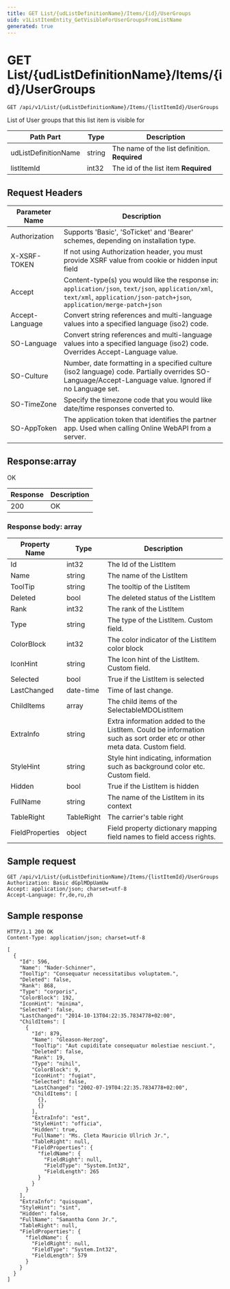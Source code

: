 ```yaml
---
title: GET List/{udListDefinitionName}/Items/{id}/UserGroups
uid: v1ListItemEntity_GetVisibleForUserGroupsFromListName
generated: true
---
```


# GET List/{udListDefinitionName}/Items/{id}/UserGroups

```http
GET /api/v1/List/{udListDefinitionName}/Items/{listItemId}/UserGroups
```

List of User groups that this list item is visible for






| Path Part | Type | Description |
|-----------|------|-------------|
| udListDefinitionName | string | The name of the list definition. **Required** |
| listItemId | int32 | The id of the list item **Required** |



## Request Headers

| Parameter Name | Description |
|----------------|-------------|
| Authorization  | Supports 'Basic', 'SoTicket' and 'Bearer' schemes, depending on installation type. |
| X-XSRF-TOKEN   | If not using Authorization header, you must provide XSRF value from cookie or hidden input field |
| Accept         | Content-type(s) you would like the response in: `application/json`, `text/json`, `application/xml`, `text/xml`, `application/json-patch+json`, `application/merge-patch+json` |
| Accept-Language | Convert string references and multi-language values into a specified language (iso2) code. |
| SO-Language | Convert string references and multi-language values into a specified language (iso2) code. Overrides Accept-Language value. |
| SO-Culture | Number, date formatting in a specified culture (iso2 language) code. Partially overrides SO-Language/Accept-Language value. Ignored if no Language set. |
| SO-TimeZone | Specify the timezone code that you would like date/time responses converted to. |
| SO-AppToken | The application token that identifies the partner app. Used when calling Online WebAPI from a server. |


## Response:array

OK

| Response | Description |
|----------------|-------------|
| 200 | OK |

### Response body: array

| Property Name | Type |  Description |
|----------------|------|--------------|
| Id | int32 | The Id of the ListItem |
| Name | string | The name of the ListItem |
| ToolTip | string | The tooltip of the ListItem |
| Deleted | bool | The deleted status of the ListItem |
| Rank | int32 | The rank of the ListItem |
| Type | string | The type of the ListItem. Custom field. |
| ColorBlock | int32 | The color indicator of the ListItem color block |
| IconHint | string | The Icon hint of the ListItem. Custom field. |
| Selected | bool | True if the ListItem is selected |
| LastChanged | date-time | Time of last change. |
| ChildItems | array | The child items of the SelectableMDOListItem |
| ExtraInfo | string | Extra information added to the ListItem. Could be information such as sort order etc or other meta data. Custom field. |
| StyleHint | string | Style hint indicating, information such as background color etc. Custom field. |
| Hidden | bool | True if the ListItem is hidden |
| FullName | string | The name of the ListItem in its context |
| TableRight | TableRight | The carrier's table right |
| FieldProperties | object | Field property dictionary mapping field names to field access rights. |

## Sample request

```http!
GET /api/v1/List/{udListDefinitionName}/Items/{listItemId}/UserGroups
Authorization: Basic dGplMDpUamUw
Accept: application/json; charset=utf-8
Accept-Language: fr,de,ru,zh
```

## Sample response

```http_
HTTP/1.1 200 OK
Content-Type: application/json; charset=utf-8

[
  {
    "Id": 596,
    "Name": "Nader-Schinner",
    "ToolTip": "Consequatur necessitatibus voluptatem.",
    "Deleted": false,
    "Rank": 868,
    "Type": "corporis",
    "ColorBlock": 192,
    "IconHint": "minima",
    "Selected": false,
    "LastChanged": "2014-10-13T04:22:35.7834778+02:00",
    "ChildItems": [
      {
        "Id": 879,
        "Name": "Gleason-Herzog",
        "ToolTip": "Aut cupiditate consequatur molestiae nesciunt.",
        "Deleted": false,
        "Rank": 19,
        "Type": "nihil",
        "ColorBlock": 9,
        "IconHint": "fugiat",
        "Selected": false,
        "LastChanged": "2002-07-19T04:22:35.7834778+02:00",
        "ChildItems": [
          {},
          {}
        ],
        "ExtraInfo": "est",
        "StyleHint": "officia",
        "Hidden": true,
        "FullName": "Ms. Cleta Mauricio Ullrich Jr.",
        "TableRight": null,
        "FieldProperties": {
          "fieldName": {
            "FieldRight": null,
            "FieldType": "System.Int32",
            "FieldLength": 265
          }
        }
      }
    ],
    "ExtraInfo": "quisquam",
    "StyleHint": "sint",
    "Hidden": false,
    "FullName": "Samantha Conn Jr.",
    "TableRight": null,
    "FieldProperties": {
      "fieldName": {
        "FieldRight": null,
        "FieldType": "System.Int32",
        "FieldLength": 579
      }
    }
  }
]
```